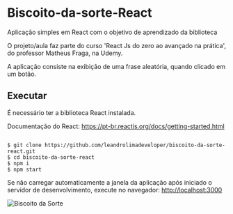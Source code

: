 # Biscoito-da-sorte-React
Aplicação simples em React com o objetivo de aprendizado da biblioteca 

O projeto/aula faz parte do curso 'React Js do zero ao avançado na prática', do professor Matheus Fraga, na Udemy.

A aplicação consiste na exibição de uma frase aleatória, quando clicado em um botão. 

## Executar 
É necessário ter a biblioteca React instalada. 

Documentação do React: https://pt-br.reactjs.org/docs/getting-started.html

```

$ git clone https://github.com/leandrolimadeveloper/biscoito-da-sorte-react.git 
$ cd biscoito-da-sorte-react
$ npm i
$ npm start

```

Se não carregar automaticamente a janela da aplicação após iniciado o servidor de desenvolvimento, execute no navegador:
[http://localhost:3000](http://localhost:3000)

![Biscoito da Sorte](https://user-images.githubusercontent.com/76854209/154175342-82703607-a561-4995-9f34-ce206adf17d6.jpg)
